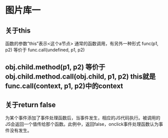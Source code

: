 图片库一
=====

 关于this
 ------ 
 函数的参数”this”表示<这个a节点>
 通常的函数调用，有另外一种形式
 func(p1, p2) 等价于
func.call(undefined, p1, p2)

obj.child.method(p1, p2) 等价于
obj.child.method.call(obj.child, p1, p2)
this就是func.call(context, p1, p2)中的context
 ------
 关于return false
 ------
 为某个事件添加了事件处理函数后，当事件发生，相应的JS代码执行。被调用的JS会返回一个值传给那个函数。此例中，返回false，onclick事件处理函数认为事件没有发生。
 
 
